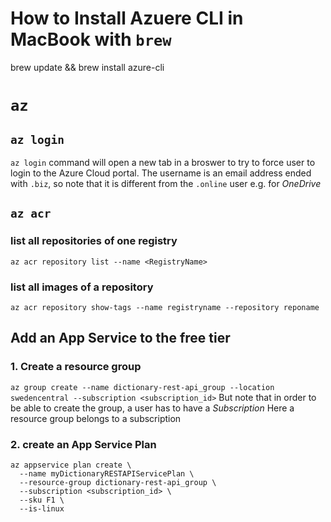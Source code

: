 # How to Install Azuere CLI in MacBook with `brew`
brew update && brew install azure-cli
# `az`
## `az login`
`az login` command will open a new tab in a broswer to try to force user to login to the Azure Cloud portal. The username is an email address ended with `.biz`, so note that it is different from the `.online` user e.g. for *OneDrive*

## `az acr`
### list all repositories of one registry
`az acr repository list --name <RegistryName>`
### list all images of a repository
`az acr repository show-tags --name registryname --repository reponame`
## Add an App Service to the free tier
### 1. Create a resource group
`az group create --name dictionary-rest-api_group --location swedencentral --subscription <subscription_id>`
But note that in order to be able to create the group, a user has to have a *Subscription*
Here a resource group belongs to a subscription
### 2. create an App Service Plan
```
az appservice plan create \
  --name myDictionaryRESTAPIServicePlan \
  --resource-group dictionary-rest-api_group \
  --subscription <subscription_id> \
  --sku F1 \
  --is-linux
```

